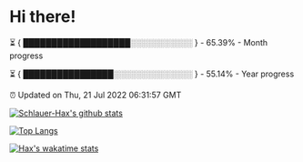 # Hi there!

⏳ { ███████████████████░░░░░░░░░░░ } - 65.39% - Month progress

⏳ { ████████████████░░░░░░░░░░░░░░ } - 55.14% - Year progress

⏰ Updated on Thu, 21 Jul 2022 06:31:57 GMT


[![Schlauer-Hax's github stats](https://github-readme-stats.vercel.app/api?username=Schlauer-Hax&show_icons=true&theme=dark&count_private=true)](https://github.com/Schlauer-Hax)


[![Top Langs](https://github-readme-stats.vercel.app/api/top-langs/?username=Schlauer-Hax&layout=compact&theme=dark)](https://github.com/Schlauer-Hax?tab=repositories)


[![Hax's wakatime stats](https://github-readme-stats.vercel.app/api/wakatime?username=Hax&theme=dark)](https://wakatime.com/@Hax)

